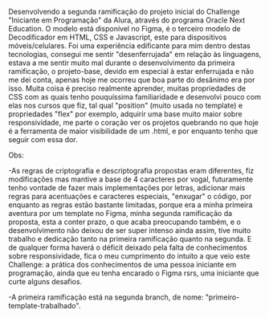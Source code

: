 Desenvolvendo a segunda ramificação do projeto inicial do Challenge "Iniciante em Programação" da Alura, através do programa Oracle Next Education. O modelo está disponível no Figma, é o terceiro modelo de Decodificador em HTML, CSS e Javascript, este para dispositivos móveis/celulares. Foi uma experiência edificante para mim dentro destas tecnologias, consegui me sentir "desenferrujada" em relação às linguagens, estava a me sentir muito mal durante o desenvolvimento da primeira ramificação, o projeto-base, devido em especial à estar enferrujada e não me dei conta, apenas hoje me ocorreu que boa parte do desânimo era por isso. Muita coisa é preciso realmente aprender, muitas propriedades de CSS com as quais tenho pouquíssima familiaridade e desenvolvi pouco com elas nos cursos que fiz, tal qual "position" (muito usada no template) e propriedades "flex" por exemplo, adquirir uma base muito maior sobre responsividade, me parte o coração ver os projetos quebrando no que hoje é a ferramenta de maior visibilidade de um .html, e por enquanto tenho que seguir com essa dor.

Obs:

-As regras de criptografia e descriptografia propostas eram diferentes, fiz modificações mas mantive a base de 4 caracteres por vogal, futuramente tenho vontade de fazer mais implementações por letras, adicionar mais regras para acentuações e caracteres especiais, "enxugar" o código, por enquanto as regras estão bastante limitadas, porque era a minha primeira aventura por um template no Figma, minha segunda ramificação da proposta, esta a conter prazo, o que acaba preocupando também, e o desenvolvimento não deixou de ser super intenso ainda assim, tive muito trabalho e dedicação tanto na primeira ramificação quanto na segunda. E de qualquer forma haverá o déficit deixado pela falta de conhecimentos sobre responsividade, fica o meu cumprimento do intuito a que veio este Challenge: a prática dos conhecimentos de uma pessoa iniciante em programação, ainda que eu tenha encarado o Figma rsrs, uma iniciante que curte alguns desafios.

-A primeira ramificação está na segunda branch, de nome: "primeiro-template-trabalhado".




